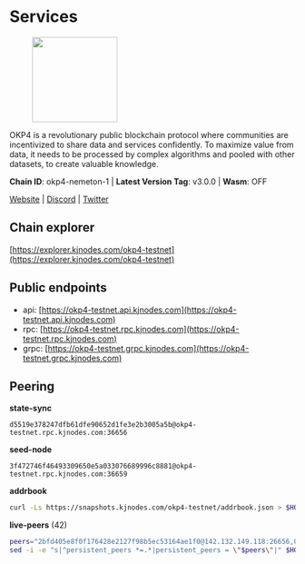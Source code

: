 # Services

<figure><img src="https://raw.githubusercontent.com/kj89/testnet_manuals/main/pingpub/logos/okp4.png" width="150" alt=""><figcaption></figcaption></figure>

OKP4 is a revolutionary public blockchain protocol where communities are incentivized to  share data and services confidently. To maximize value from data, it needs to be processed  by complex algorithms and pooled with other datasets, to create valuable knowledge.

**Chain ID**: okp4-nemeton-1 | **Latest Version Tag**: v3.0.0 | **Wasm**: OFF

[Website](https://okp4.network) | [Discord](https://discord.gg/okp4) | [Twitter](https://twitter.com/OKP4_Protocol)




## Chain explorer
[https://explorer.kjnodes.com/okp4-testnet](https://explorer.kjnodes.com/okp4-testnet)

## Public endpoints

* api: [https://okp4-testnet.api.kjnodes.com](https://okp4-testnet.api.kjnodes.com)
* rpc: [https://okp4-testnet.rpc.kjnodes.com](https://okp4-testnet.rpc.kjnodes.com)
* grpc: [https://okp4-testnet.grpc.kjnodes.com](https://okp4-testnet.grpc.kjnodes.com)

## Peering

**state-sync**

```text
d5519e378247dfb61dfe90652d1fe3e2b3005a5b@okp4-testnet.rpc.kjnodes.com:36656
```

**seed-node**

```text
3f472746f46493309650e5a033076689996c8881@okp4-testnet.rpc.kjnodes.com:36659
```

**addrbook**
```bash
curl -Ls https://snapshots.kjnodes.com/okp4-testnet/addrbook.json > $HOME/.okp4d/config/addrbook.json
```

**live-peers** (42)
```bash
peers="2bfd405e8f0f176428e2127f98b5ec53164ae1f0@142.132.149.118:26656,09f116943144c71608d98d78c2d89de82855e8a7@65.109.19.173:51656,99f6675049e22a0216af0e2447e7a4c5021874cd@142.132.132.200:28656,269d246537499d05698c183497c4263e899036a4@65.108.9.164:35656,d5519e378247dfb61dfe90652d1fe3e2b3005a5b@65.109.68.190:36656,b0b56d944cf1cc569a1e77e0923e075bad94d755@141.95.145.41:28656,7dfc61d3ac9f6da7fa9f4893bc0ffa17ef8006e6@185.111.159.139:36656,cf5e82486c4568c29a20719a68210523826ceb00@65.108.229.102:26651,8a7605d8ae4338de5b7a0d5c70244ce05e377630@85.10.200.221:26656,cc8bc81fea49a6a412992bb3e2c3f211d9e675c8@88.99.161.162:21656,8cdeb85dada114c959c36bb59ce258c65ae3a09c@88.198.242.163:36656,26114bc5cb42ef90be2aba5b4b6d82bab7a60c31@185.255.131.17:26656,874373b78d2cd50e716aa464bf407581d9305655@94.250.201.130:27656,473369a53bfa8a0ac4af5a191407b30bc82e83be@74.208.94.42:14656,f17338ec41b1b68b07063984feb407d9038cf78b@65.108.142.47:26616,74349a1cb9479b291866debe2042de8a2e88b850@65.108.233.109:17656,cb6ae22e1e89d029c55f2cb400b0caa19cbe5523@147.182.146.132:26603,d1a0ff9bd7ea1ebd06bc7158f3523f5e557328be@163.172.131.169:26656,1f4fa23210cc1d086a928a3c6de7c24f6c8f17ba@202.61.226.120:16656,307fb25cd6998d0d5bd1d947571f6043c6bb4069@65.109.31.114:2280,9d1482bc31fb4578a5c7f7f65c4e0aaf2dfc2336@213.239.215.77:36656,052e10ce23cce3249f61853e2ca6a63102b7bddb@5.161.97.198:26656,8577873589dc7ecb9f2e32f79fe51ef7f57e40a3@65.109.161.143:26656,5c2a752c9b1952dbed075c56c600c3a79b58c395@95.214.55.232:26996,2c6b5af41689145abb85f95cb49131ae9e193142@217.13.223.167:61356,ffbd1adeb58928c3f400fab23c84c3c73badd7fa@65.108.226.44:29656,be9841ace1d71a4c7681918ee39f5e00d8e96a82@213.239.216.252:36656,9392c27a9a561c31e7a920dc6f577d663c473ef8@154.12.225.88:26656,9a1e456bebf152b65c2087896779e259633ecbef@157.90.34.111:26656,d4305fcb7b20dc96481a6ae6ae84f281f3413a4e@65.109.37.58:13656,82bb185819e5cf2bb6a9896447672efca27f28cb@65.109.15.202:26656,3d8c31caa0c1737e642aee41542a579dd727eb0b@109.123.243.135:13656,ba469aac96159dbb49844406423180618d267007@65.108.120.21:26113,fe8bd9375c43a7cc6ef27e62d56af341a62e67c9@95.217.202.49:30656,44c4ad482cf8f1d9e7e18968da78bd0349fe853e@5.78.54.193:26656,eef77b5ae1c37f3e5809ff928c329dde906be388@65.108.133.73:21656,c7c9c41bb9fc578c5698a427691eae259a7c81b8@51.159.153.211:36656,ebc272824924ea1a27ea3183dd0b9ba713494f83@95.214.55.198:26996,f7e481df45bfbe62ea0553f5f6da34eaf4f688c3@194.34.232.225:26656,9755cab2585a2794453a5b396ef13b893393366f@65.108.212.224:46673,bff8e08c4c89f148ba6459f0ca13800b09e575dc@195.154.107.51:26656,ade4d8bc8cbe014af6ebdf3cb7b1e9ad36f412c0@176.9.82.221:17656"
sed -i -e "s|^persistent_peers *=.*|persistent_peers = \"$peers\"|" $HOME/.okp4d/config/config.toml
```
